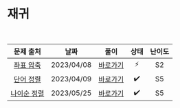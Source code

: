 # 재귀

<br>

|                      문제 출처                       |    날짜    |          풀이          | 상태 | 난이도 |
| :--------------------------------------------------: | :--------: | :--------------------: | :--: | :----: |
|  [좌표 압축](https://www.acmicpc.net/problem/18870)  | 2023/04/08 | [바로가기](./18870.js) |  ⚡  |   S2   |
|  [단어 정렬](https://www.acmicpc.net/problem/1181)   | 2023/04/09 | [바로가기](./1181.js)  |  ✔️  |   S5   |
| [나이순 정렬](https://www.acmicpc.net/problem/10814) | 2023/05/25 | [바로가기](./10814.js) |  ✔️  |   S5   |
